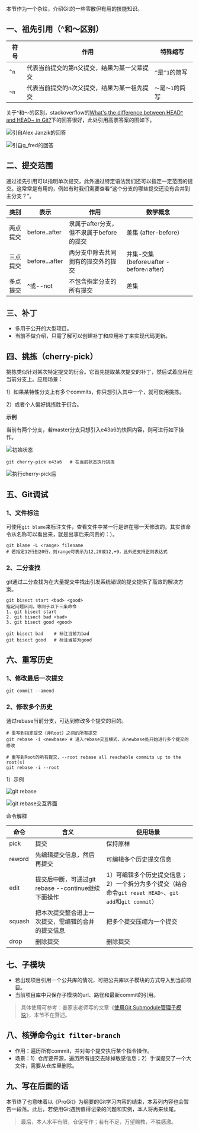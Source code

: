 本节作为一个杂烩，介绍Git的一些零散但有用的技能知识。

## 一、祖先引用（^和～区别）
| 符号 | 作用                                        | 特殊缩写          |
| ---- | ------------------------------------------- | ----------------- |
| `^n` | 代表当前提交的第n父提交，结果为某一父辈提交 | `^`是`^1`的简写   |
| `~n` | 代表当前提交的n次父提交，结果为某一祖先提交 | `～`是`～1`的简写 |


关于^和～的区别，stackoverflow的[What's the difference between HEAD^ and HEAD~ in Git?](https://stackoverflow.com/questions/2221658/whats-the-difference-between-head-and-head-in-git)下的回答很好，此处引用高票答案的图如下。

![引自Alex Janzik的回答](pic/1240-20210115032701969.png)

![引自g_fred的回答](pic/1240-20210115032702026.png)

## 二、提交范围
通过祖先引用可以指明单次提交，此外通过特定语法我们还可以指定一定范围的提交。这常常是有用的，例如有时我们需要查看“这个分支的哪些提交还没有合并到主分支？”。



| 类别     | 表示   | 作用     | 数学概念     |
| ------ | -------| -------------- | ------------ |
| 两点提交 | before..after | 隶属于after分支，但不隶属于before的提交 | 差集 (after-before)|
| 三点提交 |before...after|两分支中除去共同拥有的提交外的提交 | 并集-交集 (before∪after - before∩after) |
| 多点提交 |^或--not|不包含指定分支的所有提交|差集|



## 三、补丁

* 多用于公开的大型项目。
* 当前不做介绍，只需了解可以创建补丁和应用补丁来实现代码更新。
## 四、挑拣（cherry-pick）
挑拣类似针对某次特定提交的衍合。它首先提取某次提交的补丁，然后试着应用在当前分支上。应用场景：

1）如果某特性分支上有多个commits，你只想引入其中一个，就可使用挑拣。

2）或者个人偏好挑拣胜于衍合。

**示例**

当前有两个分支，若master分支只想引入e43a6的快照内容，则可进行如下操作。

![初始状态](pic/1240-20210115032702090.png)

```shell
git cherry-pick e43a6   # 在当前状态执行挑拣
```


![执行cherry-pick后](pic/1240-20210115032702091.png)

## 五、Git调试
### 1、文件标注
可使用`git blame`来标注文件，查看文件中某一行是谁在哪一天修改的。其实该命令从名称可以看出来，就是出事后来问责的：）。
```shell
git blame -L <range> filename
# 若指定12行到20行，则range可表示为12,20或12,+9，此外还支持正则表达式
```
### 2、二分查找
git通过二分查找为在大量提交中找出引发系统错误的提交提供了高效的解决方案。
```shell
git bisect start <bad> <good>
指定问题区间，等同于以下三条命令
1. git bisect start
2. git bisect bad <bad>
3. git bisect good <good>

git bisect bad    # 标注当前为bad
git bisect good   # 标注当前为good
```
## 六、重写历史
### 1、修改最后一次提交
```shell
git commit --amend
```
### 2、修改多个历史
通过rebase当前分支，可达到修改多个提交的目的。
```shell
# 重写到指定提交（非Root）之间的所有提交
git rebase -i <newbase> # 进入rebase交互模式，从newbase处开始进行多个提交的修改

# 重写到Root的所有提交，--root rebase all reachable commits up to the root(s)
git rebase -i --root
```
1）示例



![git rebase](pic/1240-20210115032702041.png)



![git rebase交互界面](pic/1240-20210115032702163.png)



命令解释

| 命令   | 含义                                                | 使用场景                                                     |
| ------ | --------------------------------------------------- | ------------------------------------------------------------ |
| pick   | 提交                                                | 保持原样                                                     |
| reword | 先编辑提交信息，然后再提交                          | 可编辑多个历史提交信息                                       |
| edit   | 提交后中断，可通过git rebase --continue继续下面操作 | 1）可编辑多个历史提交信息；<br>2）一个拆分为多个提交（结合命令`git reset HEAD~`、`git add`和`git commit`） |
| squash | 把本次提交整合进上一次提交，需编辑的合并的提交信息  | 把多个提交压缩为一个提交                                     |
| drop   | 删除提交                                            | 删除提交                                                     |
## 七、子模块
* 若出现项目引用一个公共库的情况，可把公共库以子模块的方式导入到当前项目。
* 当前项目库中只保存子模块的url、路径和最新commit的引用。
> 具体使用可参考：姜家志老师写的文章《[使用Git Submodule管理子模块](https://segmentfault.com/a/1190000003076028)》，本节不在赘述。
## 八、核弹命令`git filter-branch`
* 作用：遍历所有commit，并对每个提交执行某个指令操作。
* 场景：1）仓库要开源，遍历所有提交去除掉敏感信息；2）手误提交了一个大文件，需要从仓库里删除。
## 九、写在后面的话
本节终了也意味着以《ProGit》为纲要的Git学习内容的结束，本系列内容也会暂告一段落。此后，若使用Git遇到值得记录的问题和实例，本人将再来续尾。

>最后，本人水平有限，仓促写作；若有不足，万望赐教，不胜感激。